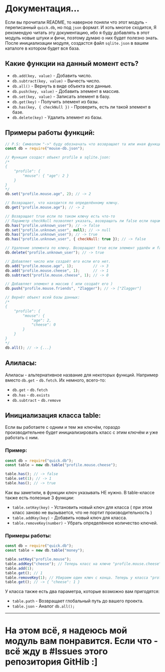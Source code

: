 # Документация...
Если вы прочитали README, то наверное поняли что этот модуль - переписанный `quick.db`, но под `json` формат.
И хоть многое сходится, Я рекомендую читать эту документацию, ибо я буду добавлять в этот модуль новые штуки и фичи, поэтому думаю о них будет полезно знать. После инициализации модуля, создастся файл `sqlite.json` в вашем каталоге в котором будет вся база.

## Какие функции на данный момент есть?
- `db.add(key, value)`         - Добавить число.
- `db.subtract(key, value)`    - Вычесть число.
- `db.all()`                   - Вернуть в виде объекта все данные.
- `db.push(key, value)`        - Добавить элемент в массив.
- `db.set(key, value)`         - Записать элемент в базу.
- `db.get(key)`                - Получить элемент из базы.
- `db.has(key, { checkNull })` - Проверить, есть ли такой элемент в базе.
- `db.delete(key)`             - Удалить элемент из базы.
## Примеры работы функций:
```js
// P.S: Символом "->" буду обозначать что возвращает та или иная функция.
const db = require("mouse-db.json");

// Функция создаст объект profile в sqlite.json:
/*
{
    "profile": {
        "mouse": { "age": 2 }
    }
}
*/
db.set("profile.mouse.age", 2); // -> 2

// Возвращает, что находится по определённому ключу.
db.get("profile.mouse.age"); // -> 2

// Возвращает true если по таком ключу есть что-то
// Параметр checkNull позволяет указать, возвращать ли false если параметр равен null
db.has("profile.unknown_user"); // -> false
db.set("profile.unknown_user", null); // -> null
db.has("profile.unknown_user"); // -> true
db.has("profile.unknown_user", { checkNull: true }); // -> false

// Удаление элемента по ключу. Возвращает true если элемент удалён и false если нет.
db.delete("profile.unknown_user"); // -> true

// Добавляет число или создаёт его если его нет.
db.add("profile.mouse.age", 1);         // -> 3
db.add("profile.mouse.cheese", 1);      // -> 1
db.subtract("profile.mouse.cheese", 1); // -> 0

// Добавляет элемент в массив ( или создаёт его )
db.push("profile.mouse.friends", "Zlagger"); // -> ["Zlagger"]

// Вернёт объект всей базы данных:
/*
{
    "profile": {
        "mouse": {
            "age": 2,
            "cheese": 0
        }
    }
}
*/
db.all(); // -> {...}
```
## Алиласы:
Алиласы - альтернативное название для некоторых функций. Например вместо `db.get` - `db.fetch`. Их немного, всего-то:
- `db.get` - `db.fetch`
- `db.has` - `db.exists`
- `db.subtract` - `db.remove`
## Инициализация класса table:
Если вы работаете с одним и тем же ключём, гораздо производительнее будет инициализировать класс с этим ключём и уже работать с ним.
### Пример:
```js
const db = require("quick.db");
const table = new db.table("profile.mouse.cheese");

table.has(); // -> false
table.set(1); // -> 1
table.has(); // -> true
```

Как вы заметили, в функции ключ указывать HE нужно. В table-классе также есть полезные 3 функции:
- `table.setKey(key)` - Установить новый ключ для класса ( при этом класс заново не вызывается, что не портит производительность )
- `table.addKey(key)` - Добавить новый ключ для класса.
- `table.removeKey(number)` - Убрать определённое количество ключей.
### Примеры работы:
```js
const db = require("quick.db");
const table = new db.table("money");

table.setKey("profile.mouse");
table.addKey("cheese"); // Теперь класс на ключе "profile.mouse.cheese"
table.add(1);
table.get(); // 1
table.removeKey(1); // Убираем один ключ с конца. Теперь у класса "profile.mouse"
table.get(); // -> { "cheese": 1 }
```
У класса также есть два параметра, которые возможно вам пригодятся:
- `table.path` - Возвращает глобальный путь до вашего проекта.
- `table.json` - Аналог `db.all();`
---
# На этом всё, я надеюсь мой модуль вам понравится. Если что - всё жду в #Issues этого репозитория GitHib :]
